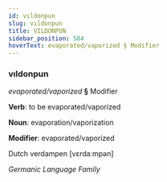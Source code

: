 ```yaml
---
id: vıldonpun
slug: vıldonpun
title: VILDONPUN
sidebar_position: 584
hoverText: evaporated/vaporized § Modifier
---
```


### vıldonpun

*evaporated/vaporized* **§** Modifier

**Verb**: to be evaporated/vaporized

**Noun**: evaporation/vaporization

**Modifier**: evaporated/vaporized

Dutch verdampen [vɛrdaːmpən]

*Germanic Language Family*